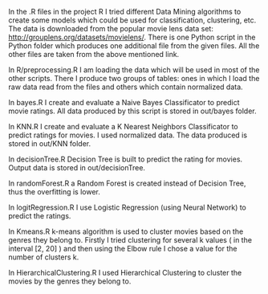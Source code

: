 In the .R files in the project R I tried different Data Mining algorithms to create some models which could be used for classification, clustering, etc. The data is downloaded from the popular movie lens data set: http://grouplens.org/datasets/movielens/. There is one Python script in the Python folder which produces one additional file from the given files. All the other files are taken from the above mentioned link. 

In R/preprocessing.R I am loading the data which will be used in most of the other scripts. There I produce two groups of tables: ones in which I load the raw data read from the files and others which contain normalized data.

In bayes.R I create and evaluate a Naive Bayes Classificator to predict movie ratings. All data produced by this script is stored in out/bayes folder.

In KNN.R I create and evaluate a K Nearest Neighbors Classificator to predict ratings for movies. I used normalized data. The data produced is stored in out/KNN folder.

In decisionTree.R Decision Tree is built to predict the rating for movies. Output data is stored in out/decisionTree.

In randomForest.R a Random Forest is created instead of Decision Tree, thus the overfitting is lower.

In logitRegression.R I use Logistic Regression (using Neural Network) to predict the ratings.

In Kmeans.R k-means algorithm is used to cluster movies based on the genres they belong to. Firstly I tried clustering for several k values ( in the interval [2, 20] ) and then using the Elbow rule I chose a value for the number of clusters k.

In HierarchicalClustering.R I used Hierarchical Clustering to cluster the movies by the genres they belong to.
